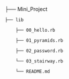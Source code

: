 ├── Mini_Project

    ├── lib

        ├── 00_hello.rb

        ├── 01_pyramids.rb

        ├── 02_password.rb

        └── 03_stairway.rb

        └── README.md


